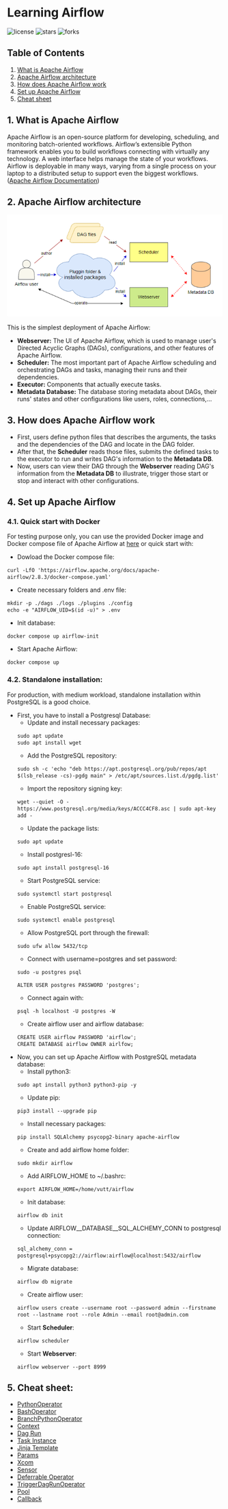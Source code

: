 # Learning Airflow

![license](https://img.shields.io/github/license/nitsvutt/learning-airflow)
![stars](https://img.shields.io/github/stars/nitsvutt/learning-airflow)
![forks](https://img.shields.io/github/forks/nitsvutt/learning-airflow)

## Table of Contents
1. [What is Apache Airflow](#introduction)
2. [Apache Airflow architecture](#architecture)
3. [How does Apache Airflow work](#work)
4. [Set up Apache Airflow](#set-up)
5. [Cheat sheet](#cheat-sheet)


<div id="introduction"/>

## 1. What is Apache Airflow

Apache Airflow is an open-source platform for developing, scheduling, and monitoring batch-oriented workflows. Airflow’s extensible Python framework enables you to build workflows connecting with virtually any technology. A web interface helps manage the state of your workflows. Airflow is deployable in many ways, varying from a single process on your laptop to a distributed setup to support even the biggest workflows. ([Apache Airflow Documentation](https://airflow.apache.org/docs/apache-airflow/stable/index.html))

<div id="architecture"/>

## 2. Apache Airflow architecture

<p align="center">
    <img src="https://github.com/nitsvutt/learning-airflow/blob/main/images/architecture.png" title="Apache Airflow architecture" alt="apache airflow architecture" width=600/>
</p>

This is the simplest deployment of Apache Airflow:
- **Webserver:** The UI of Apache Airflow, which is used to manage user's Directed Acyclic Graphs (DAGs), configurations, and other features of Apache Airflow.
- **Scheduler:** The most important part of Apache Airflow scheduling and orchestrating DAGs and tasks, managing their runs and their dependencies.
- **Executor:** Components that actually execute tasks.
- **Metadata Database:** The database storing metadata about DAGs, their runs' states and other configurations like users, roles, connections,...

<div id="work"/>

## 3. How does Apache Airflow work

- First, users define python files that describes the arguments, the tasks and the dependencies of the DAG and locate in the DAG folder.
- After that, the **Scheduler** reads those files, submits the defined tasks to the executor to run and writes DAG's information to the **Metadata DB**.
- Now, users can view their DAG through the **Webserver** reading DAG's information from the **Metadata DB** to illustrate, trigger those start or stop and interact with other configurations.

<div id="set-up"/>

## 4. Set up Apache Airflow

### 4.1. Quick start with Docker

For testing purpose only, you can use the provided Docker image and Docker compose file of Apache Airflow at [here](https://airflow.apache.org/docs/apache-airflow/stable/howto/docker-compose/index.html) or quick start with:
- Dowload the Docker compose file:
```
curl -LfO 'https://airflow.apache.org/docs/apache-airflow/2.8.3/docker-compose.yaml'
```
- Create necessary folders and .env file:
```
mkdir -p ./dags ./logs ./plugins ./config
echo -e "AIRFLOW_UID=$(id -u)" > .env
```
- Init database:
```
docker compose up airflow-init
```
- Start Apache Airflow:
```
docker compose up
```

### 4.2. Standalone installation:

For production, with medium workload, standalone installation within PostgreSQL is a good choice.
- First, you have to install a Postgresql Database:
    - Update and install necessary packages:
    ```
    sudo apt update
    sudo apt install wget
    ```
    - Add the PostgreSQL repository:
    ```
    sudo sh -c 'echo "deb https://apt.postgresql.org/pub/repos/apt $(lsb_release -cs)-pgdg main" > /etc/apt/sources.list.d/pgdg.list'
    ```
    - Import the repository signing key:
    ```
    wget --quiet -O - https://www.postgresql.org/media/keys/ACCC4CF8.asc | sudo apt-key add -
    ```
    - Update the package lists:
    ```
    sudo apt update
    ```
    - Install postgresl-16:
    ```
    sudo apt install postgresql-16
    ```
    - Start PostgreSQL service:
    ```
    sudo systemctl start postgresql
    ```
    - Enable PostgreSQL service:
    ```
    sudo systemctl enable postgresql
    ```
    - Allow PostgreSQL port through the firewall:
    ```
    sudo ufw allow 5432/tcp
    ```
    - Connect with username=postgres and set password:
    ```
    sudo -u postgres psql
    ```
    ```
    ALTER USER postgres PASSWORD 'postgres';
    ```
    - Connect again with:
    ```
    psql -h localhost -U postgres -W
    ```
    - Create airflow user and airflow database:
    ```
    CREATE USER airflow PASSWORD 'airflow';
    CREATE DATABASE airflow OWNER airlfow;
    ```
- Now, you can set up Apache Airflow with PostgreSQL metadata database:
    - Install python3:
    ```
    sudo apt install python3 python3-pip -y
    ```
    - Update pip:
    ```
    pip3 install --upgrade pip
    ```
    - Install necessary packages:
    ```
    pip install SQLAlchemy psycopg2-binary apache-airflow
    ```
    - Create and add airflow home folder:
    ```
    sudo mkdir airflow
    ```
    - Add AIRFLOW_HOME to ~/.bashrc:
    ```
    export AIRFLOW_HOME=/home/vutt/airflow
    ```
    - Init database:
    ```
    airflow db init
    ```
    - Update AIRFLOW__DATABASE__SQL_ALCHEMY_CONN to postgresql connection:
    ```
    sql_alchemy_conn = postgresql+psycopg2://airflow:airflow@localhost:5432/airflow
    ```
    - Migrate database:
    ```
    airflow db migrate
    ```
    - Create airflow user:
    ```
    airflow users create --username root --password admin --firstname root --lastname root --role Admin --email root@admin.com
    ```
    - Start **Scheduler**:
    ```
    airflow scheduler
    ```
    - Start **Webserver**:
    ```
    airflow webserver --port 8999
    ```

<div id="cheat-sheet"/>

## 5. Cheat sheet:

- [PythonOperator](https://github.com/nitsvutt/learning-airflow/blob/main/dags/python_operator.py)
- [BashOperator](https://github.com/nitsvutt/learning-airflow/blob/main/dags/bash_operator.py)
- [BranchPythonOperator](https://github.com/nitsvutt/learning-airflow/blob/main/dags/branch_python_operator.py)
- [Context](https://github.com/nitsvutt/learning-airflow/blob/main/dags/context.py)
- [Dag Run](https://github.com/nitsvutt/learning-airflow/blob/main/dags/dag_run.py)
- [Task Instance](https://github.com/nitsvutt/learning-airflow/blob/main/dags/task_instance.py)
- [Jinja Template](https://github.com/nitsvutt/learning-airflow/blob/main/dags/jinja_template.py)
- [Params](https://github.com/nitsvutt/learning-airflow/blob/main/dags/params.py)
- [Xcom](https://github.com/nitsvutt/learning-airflow/blob/main/dags/xcom.py)
- [Sensor](https://github.com/nitsvutt/learning-airflow/blob/main/dags/sensor.py)
- [Deferrable Operator](https://github.com/nitsvutt/learning-airflow/blob/main/dags/deferrable_operator.py)
- [TriggerDagRunOperator](https://github.com/nitsvutt/learning-airflow/blob/main/dags/trigger_dag_run_dag2.py)
- [Pool](https://github.com/nitsvutt/learning-airflow/blob/main/dags/pool.py)
- [Callback](https://github.com/nitsvutt/learning-airflow/blob/main/dags/callback.py)